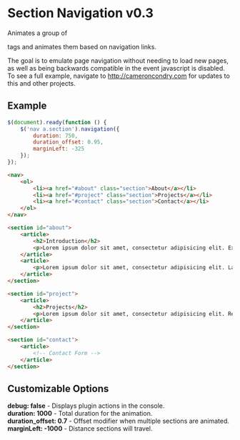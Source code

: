 Section Navigation v0.3
=======
Animates a group of <section> tags and animates them based on navigation links.

The goal is to emulate page navigation without needing to load new pages, as well as being backwards compatible in the event javascript is disabled. To see a full example, navigate to http://cameroncondry.com for updates to this and other projects.

Example
-------

```js
$(document).ready(function () {
	$('nav a.section').navigation({
		duration: 750,
		duration_offset: 0.95,
		marginLeft: -325
	});
});
```

```html
<nav>
	<ol>
		<li><a href="#about" class="section">About</a></li>
		<li><a href="#project" class="section">Projects</a></li>
		<li><a href="#contact" class="section">Contact</a></li>
	</ol>
</nav>

<section id="about">
	<article>
		<h2>Introduction</h2>
		<p>Lorem ipsum dolor sit amet, consectetur adipisicing elit. Explicabo, neque.</p>
	</article>
	<article>
		<p>Lorem ipsum dolor sit amet, consectetur adipisicing elit. Laborum, officiis dolorum enim nostrum magni possimus.</p>
	</article>
</section>

<section id="project">
	<article>
		<h2>Projects</h2>
		<p>Lorem ipsum dolor sit amet, consectetur adipisicing elit. Repellat, iusto, eveniet velit explicabo optio autem quasi fugiat nam beatae placeat pariatur nobis laboriosam quas debitis corporis in vitae ipsa vel.</p>
	</article>
</section>

<section id="contact">
	<article>
		<!-- Contact Form -->
	</article>
</section>
```
Customizable Options
--------------------

**debug: false** - Displays plugin actions in the console.  
**duration: 1000** - Total duration for the animation.  
**duration_offset: 0.7** - Offset modifier when multiple sections are animated.  
**marginLeft: -1000** - Distance sections will travel.
